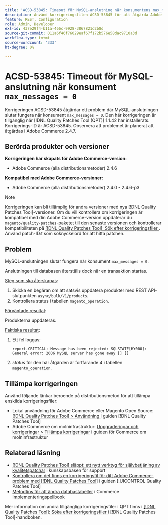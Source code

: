 ```yaml
---
title: 'ACSD-53845: Timeout för MySQL-anslutning när konsumentens max_messages = 0'
description: Använd korrigeringsfilen ACSD-53845 för att åtgärda Adobe Commerce-problemet där MySQL-anslutningen slutar fungera när konsument`max_messages = 0`.
feature: REST, Configuration
role: Admin, Developer
exl-id: 437e29f4-b11a-466c-9928-3867821d2b8d
source-git-commit: 011a6f46f76029eaf67f172b576e58dac9710a3d
workflow-type: tm+mt
source-wordcount: '333'
ht-degree: 0%

---
```


# ACSD-53845: Timeout för MySQL-anslutning när konsument `max_messages = 0`

Korrigeringen ACSD-53845 åtgärdar ett problem där MySQL-anslutningen slutar fungera när konsument `max_messages = 0`. Den här korrigeringen är tillgänglig när [!DNL Quality Patches Tool (QPT)] 1.1.42 har installerats. Korrigerings-ID är ACSD-53845. Observera att problemet är planerat att åtgärdas i Adobe Commerce 2.4.7.

## Berörda produkter och versioner

**Korrigeringen har skapats för Adobe Commerce-version:**

* Adobe Commerce (alla distributionsmetoder) 2.4.6

**Kompatibel med Adobe Commerce-versioner:**

* Adobe Commerce (alla distributionsmetoder) 2.4.0 - 2.4.6-p3

>[!NOTE]
>
>Korrigeringen kan bli tillämplig för andra versioner med nya [!DNL Quality Patches Tool]-versioner. Om du vill kontrollera om korrigeringen är kompatibel med din Adobe Commerce-version uppdaterar du `magento/quality-patches`-paketet till den senaste versionen och kontrollerar kompatibiliteten på [[!DNL Quality Patches Tool]: Sök efter korrigeringsfiler ](https://experienceleague.adobe.com/tools/commerce-quality-patches/index.html). Använd patch-ID:t som söknyckelord för att hitta patchen.

## Problem

MySQL-anslutningen slutar fungera när konsument `max_messages = 0`.

Anslutningen till databasen återställs dock när en transaktion startas.

<u>Steg som ska återskapas</u>:

1. Skicka en begäran om att satsvis uppdatera produkter med REST API-slutpunkten `async/bulk/V1/products`.
1. Kontrollera status i tabellen `magento_operation`.

<u>Förväntade resultat</u>:

Produkterna uppdateras.

<u>Faktiska resultat</u>:

1. Ett fel loggas:

   ```
   report.CRITICAL: Message has been rejected: SQLSTATE[HY000]: General error: 2006 MySQL server has gone away [] []
   ```

1. *status* för den här åtgärden är fortfarande *4* i tabellen `magento_operation`.

## Tillämpa korrigeringen

Använd följande länkar beroende på distributionsmetod för att tillämpa enskilda korrigeringsfiler:

* Lokal användning för Adobe Commerce eller Magento Open Source: [[!DNL Quality Patches Tool] > Användning ](/help/tools/quality-patches-tool/usage.md) i guiden [!DNL Quality Patches Tool]
* Adobe Commerce om molninfrastruktur: [Uppgraderingar och korrigeringar > Tillämpa korrigeringar](https://experienceleague.adobe.com/docs/commerce-cloud-service/user-guide/develop/upgrade/apply-patches.html) i guiden för Commerce om molninfrastruktur

## Relaterad läsning

* [[!DNL Quality Patches Tool] släppt: ett nytt verktyg för självbetjäning av kvalitetspatchar](https://experienceleague.adobe.com/en/docs/commerce-operations/tools/quality-patches-tool/quality-patches-tool-to-self-serve-quality-patches) i kunskapsbasen för support
* [Kontrollera om det finns en korrigeringsfil för ditt Adobe Commerce-problem med  [!DNL Quality Patches Tool]](/help/tools/quality-patches-tool/patches-available-in-qpt/check-patch-for-magento-issue-with-magento-quality-patches.md) i guiden [!UICONTROL Quality Patches Tool]
* [Metodtips för att ändra databastabeller](https://experienceleague.adobe.com/en/docs/commerce-operations/implementation-playbook/best-practices/development/modifying-core-and-third-party-tables#why-adobe-recommends-avoiding-modifications) i Commerce Implementeringspellbook

Mer information om andra tillgängliga korrigeringsfiler i QPT finns i [[!DNL Quality Patches Tool]: Söka efter korrigeringsfiler ](https://experienceleague.adobe.com/tools/commerce-quality-patches/index.html) i [!DNL Quality Patches Tool]-handboken.

